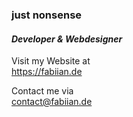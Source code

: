 ### just nonsense
#### *Developer & Webdesigner*

Visit my Website at<br>
https://fabiian.de

Contact me via<br>
contact@fabiian.de
